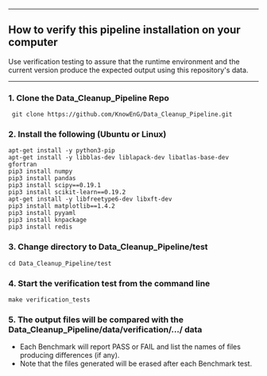 * * * 
## How to verify this pipeline installation on your computer
Use verification testing to assure that the runtime environment and the current version produce the expected output using this repository's data.
* * * 

### 1. Clone the Data_Cleanup_Pipeline Repo
```
 git clone https://github.com/KnowEnG/Data_Cleanup_Pipeline.git
```

### 2. Install the following (Ubuntu or Linux)
  ```
 apt-get install -y python3-pip
 apt-get install -y libblas-dev liblapack-dev libatlas-base-dev gfortran
 pip3 install numpy
 pip3 install pandas
 pip3 install scipy==0.19.1
 pip3 install scikit-learn==0.19.2
 apt-get install -y libfreetype6-dev libxft-dev
 pip3 install matplotlib==1.4.2
 pip3 install pyyaml
 pip3 install knpackage
 pip3 install redis
```

### 3. Change directory to Data_Cleanup_Pipeline/test

```
cd Data_Cleanup_Pipeline/test
```

### 4. Start the verification test from the command line

```
make verification_tests
```

### 5. The output files will be compared with the Data_Cleanup_Pipeline/data/verification/.../ data
* Each Benchmark will report PASS or FAIL and list the names of files producing differences (if any).
* Note that the files generated will be erased after each Benchmark test.

